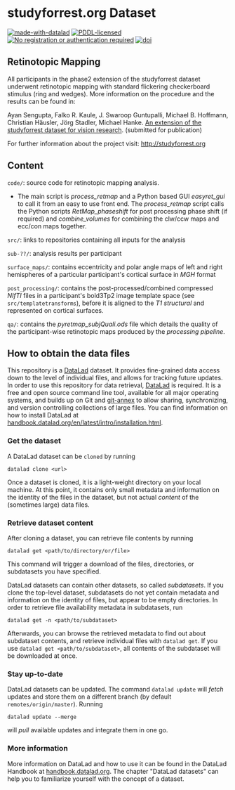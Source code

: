 # studyforrest.org Dataset

[![made-with-datalad](https://www.datalad.org/badges/made_with.svg)](https://datalad.org)
[![PDDL-licensed](https://img.shields.io/badge/license-PDDL-blue.svg)](http://opendatacommons.org/licenses/pddl/summary)
[![No registration or authentication required](https://img.shields.io/badge/data_access-unrestricted-green.svg)]()
[![doi](https://img.shields.io/badge/doi-missing-lightgrey.svg)](http://dx.doi.org/)

## Retinotopic Mapping

All participants in the phase2 extension of the studyforrest dataset underwent
retinotopic mapping with standard flickering checkerboard stimulus (ring and
wedges). More information on the procedure and the results can be found in:

Ayan Sengupta, Falko R. Kaule, J. Swaroop Guntupalli, Michael B. Hoffmann,
Christian Häusler, Jörg Stadler, Michael Hanke. [An extension of the
studyforrest dataset for vision research](http://biorxiv.org/content/early/2016/03/31/046573).
(submitted for publication)

For further information about the project visit: http://studyforrest.org

## Content

``code/``:
 source code for retinotopic mapping analysis.

 - The main script is *process_retmap* and a Python based GUI *easyret_gui* to
   call it from an easy to use front end. The *process_retmap* script calls the
   Python scripts *RetMap_phaseshift* for post processing phase shift (if
   required) and *combine_volumes*  for combining the clw/ccw maps and ecc/con
   maps together.

``src/``:
   links to repositories containing all inputs for the analysis

``sub-??/``:
   analysis results per participant

   ``surface_maps/``:
     contains eccentricity and polar angle maps of left and right hemispheres
     of a particular participant's cortical surface in *MGH* format

   ``post_processing/``:
     contains the post-processed/combined compressed *NIfTI* files in a
     participant's bold3Tp2 image template space
     (see ``src/templatetransforms``), before it is aligned to the
     *T1 structural* and represented on cortical surfaces.

``qa/``:
   contains the *pyretmap_subjQuali.ods* file which details the quality of the
   participant-wise retinotopic maps produced by the *processing pipeline*.

## How to obtain the data files

This repository is a [DataLad](https://www.datalad.org/) dataset. It provides
fine-grained data access down to the level of individual files, and allows for
tracking future updates. In order to use this repository for data retrieval,
[DataLad](https://www.datalad.org/) is required. It is a free and
open source command line tool, available for all major operating
systems, and builds up on Git and [git-annex](https://git-annex.branchable.com/)
to allow sharing, synchronizing, and version controlling collections of
large files. You can find information on how to install DataLad at
[handbook.datalad.org/en/latest/intro/installation.html](http://handbook.datalad.org/en/latest/intro/installation.html).

### Get the dataset

A DataLad dataset can be `cloned` by running

```
datalad clone <url>
```

Once a dataset is cloned, it is a light-weight directory on your local machine.
At this point, it contains only small metadata and information on the
identity of the files in the dataset, but not actual *content* of the
(sometimes large) data files.

### Retrieve dataset content

After cloning a dataset, you can retrieve file contents by running

```
datalad get <path/to/directory/or/file>
```

This command will trigger a download of the files, directories, or
subdatasets you have specified.

DataLad datasets can contain other datasets, so called *subdatasets*.
If you clone the top-level dataset, subdatasets do not yet contain
metadata and information on the identity of files, but appear to be
empty directories. In order to retrieve file availability metadata in
subdatasets, run

```
datalad get -n <path/to/subdataset>
```

Afterwards, you can browse the retrieved metadata to find out about
subdataset contents, and retrieve individual files with `datalad get`.
If you use `datalad get <path/to/subdataset>`, all contents of the
subdataset will be downloaded at once.

### Stay up-to-date

DataLad datasets can be updated. The command `datalad update` will
*fetch* updates and store them on a different branch (by default
`remotes/origin/master`). Running

```
datalad update --merge
```

will *pull* available updates and integrate them in one go.

### More information

More information on DataLad and how to use it can be found in the DataLad Handbook at
[handbook.datalad.org](http://handbook.datalad.org/en/latest/index.html). The chapter
"DataLad datasets" can help you to familiarize yourself with the concept of a dataset.

